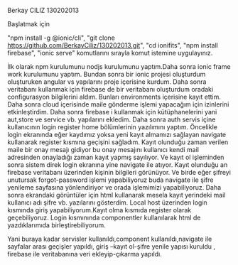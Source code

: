 Berkay CILIZ 130202013 

Başlatmak için

"npm install -g @ionic/cli",
"git clone https://github.com/BerkayCiliz/130202013.git",
"cd ionifits",
"npm install firebase",
"ionic serve" komutlarını sırayla komut istemine uygulayınız.

İlk olarak npm kurulumunu nodjs kurulumunu yaptım.Daha sonra ionic frame work kurulumunu yaptım.
Bundan sonra bir ionic projesi oluşturdum oluşturuken angular vs yapılarını proje içerisine kurdum.
Daha sonra veritabanı  kullanmak için firebase de bir veritabanı oluşturdum oradaki configurasyon bilgilerini aldım.
Bunları environments içerisine kayıt ettim.
Daha sonra cloud içerisinde maile gönderme işlemi yapacağım için izinlerini etkinleştirdim.
Daha sonra firebase i kullanmak için kütüphanelerini yani  aut,store ve service vb. yapılarını ekledim.
Daha sonra auth servis içine kullanıcının login register home bölümlerinin yazılımını yaptım.
Öncelikle login ekranında eğer kaydımız yoksa yeni kayıt almamızı sağlayan navigate kullanarak register kısmına geçişini sağladım.
Kayıt olunduğu zaman verilen maile bir onay mesajı gidiyor bu onay mesajını kullanıcı kendi mail adresinden onayladığı zaman kayıt yapmış sayılıyor.
Ve kayıt ol işleminden sonra sistem direk login ekranına yine navigate ile atıyor. Kayıt olunduğu an firebase veritabanı üzerinden kişinin bilgileri görünüyor.
Ve birde eğer şifreyi unutursak forgot-password işlemi yapabiliyoruz buda navigate ile şifre yenileme sayfasına yönlendiriyor ve orada işlemimizi yapabiliyoruz.
Daha sonra ekrandaki görüntüler için html kullanarak mesela kayıt yerindeki mail kullanıcı adı şifre vb. yazılarını gösterdim.
Local host üzerinden login kısmında giriş yapabiliyorum.Kayıt olma kısmıda register olarak geçebiliyoruz.
Login kısmınında componentler kullanılarak html de yazdıklarımıda birleştirebiliyorum.

Yani buraya kadar servisler kullanıldı,component kullanıldı,navigate ile sayfalar arası geçişler yapıldı, 
giriş –kayıt ol-şifre yenile yapısı kuruldu , firebase ile veritabanına veri ekleyip-çıkarma yapıldı.
